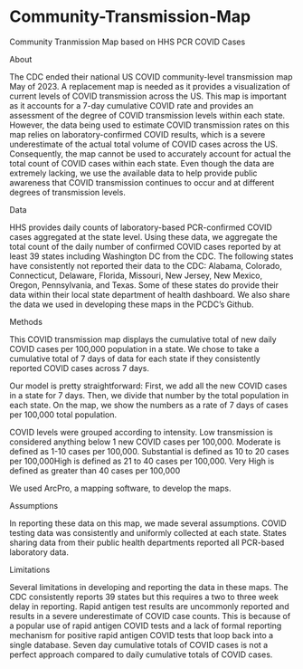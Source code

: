 # Community-Transmission-Map
Community Tranmission Map based on HHS PCR COVID Cases

About

The CDC ended their national US COVID community-level transmission map May of 2023. A replacement map is needed as it provides a visualization of current levels of COVID transmission across the US. This map is important as it accounts for a 7-day cumulative COVID rate and provides an assessment of the degree of COVID transmission levels within each state. However, the data being used to estimate COVID transmission rates on this map relies on laboratory-confirmed COVID results, which is a severe underestimate of the actual total volume of COVID cases across the US. Consequently, the map cannot be used to accurately account for actual the total count of COVID cases within each state. Even though the data are extremely lacking, we use the available data to help provide public awareness that COVID transmission continues to occur and at different degrees of transmission levels.

Data

HHS provides daily counts of laboratory-based PCR-confirmed COVID cases aggregated at the state level. Using these data, we aggregate the total count of the daily number of confirmed COVID cases reported by at least 39 states including Washington DC from the CDC. The following states have consistently not reported their data to the CDC: Alabama, Colorado, Connecticut, Delaware, Florida, Missouri, New Jersey, New Mexico, Oregon, Pennsylvania, and Texas. Some of these states do provide their data within their local state department of health dashboard. We also share the data we used in developing these maps in the PCDC’s Github.

Methods

This COVID transmission map displays the cumulative total of new daily COVID cases per 100,000 population in a state. We chose to take a cumulative total of 7 days of data for each state if they consistently reported COVID cases across 7 days. 

Our model is pretty straightforward: First, we add all the new COVID cases in a state for 7 days. Then, we divide that number by the total population in each state. On the map, we show the numbers as a rate of 7 days of cases per 100,000 total population.

COVID levels were grouped according to intensity. Low transmission is considered anything below 1 new COVID cases per 100,000. Moderate is defined as 1-10 cases per 100,000. Substantial is defined as 10 to 20 cases per 100,000High is defined as 21 to 40 cases per 100,000. Very High is defined as greater than 40 cases per 100,000

We used ArcPro, a mapping software, to develop the maps. 

Assumptions

In reporting these data on this map, we made several assumptions. COVID testing data was consistently and uniformly collected at each state. States sharing data from their public health departments reported all PCR-based laboratory data.

Limitations

Several limitations in developing and reporting the data in these maps. The CDC consistently reports 39 states but this requires a two to three week delay in reporting. Rapid antigen test results are uncommonly reported and results in a severe underestimate of COVID case counts. This is because of a popular use of rapid antigen COVID tests and a lack of formal reporting mechanism for positive rapid antigen COVID tests that loop back into a single database. Seven day cumulative totals of COVID cases is not a perfect approach compared to daily cumulative totals of COVID cases.
